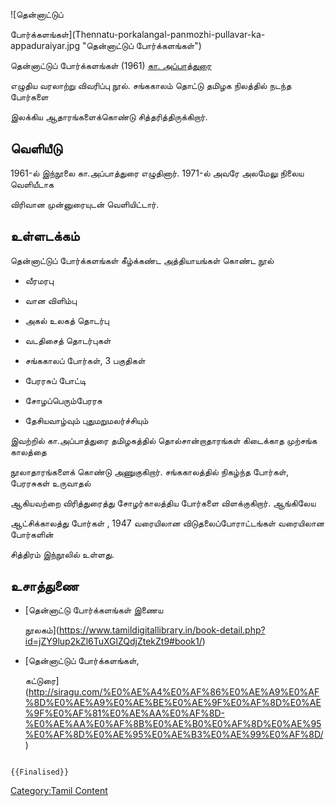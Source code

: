![தென்னாட்டுப்
போர்க்களங்கள்](Thennatu-porkalangal-panmozhi-pullavar-ka-appaduraiyar.jpg "தென்னாட்டுப் போர்க்களங்கள்")
தென்னாட்டுப் போர்க்களங்கள் (1961) [கா. அப்பாத்துரை](கா.அப்பாத்துரை "wikilink")
எழுதிய வரலாற்று விவரிப்பு நூல். சங்ககாலம் தொட்டு தமிழக நிலத்தில் நடந்த போர்களை
இலக்கிய ஆதாரங்களைக்கொண்டு சித்தரித்திருக்கிறார்.

## வெளியீடு

1961-ல் இந்நூலை கா.அப்பாத்துரை எழுதினார். 1971-ல் அவரே அலமேலு நிலைய வெளியீடாக
விரிவான முன்னுரையுடன் வெளியிட்டார்.

## உள்ளடக்கம்

தென்னாட்டுப் போர்க்களங்கள் கீழ்க்கண்ட அத்தியாயங்கள் கொண்ட நூல்

-   வீரமரபு
-   வான விளிம்பு
-   அகல் உலகத் தொடர்பு
-   வடதிசைத் தொடர்புகள்
-   சங்ககாலப் போர்கள், 3 பகுதிகள்
-   பேரரசுப் போட்டி
-   சோழப்பெரும்பேரரசு
-   தேசியவாழ்வும் புதுமறுமலர்ச்சியும்

இவற்றில் கா.அப்பாத்துரை தமிழகத்தில் தொல்சான்றாதாரங்கள் கிடைக்காத முற்சங்க காலத்தை
நூலாதாரங்களைக் கொண்டு அணுகுகிறார். சங்ககாலத்தில் நிகழ்ந்த போர்கள், பேரரசுகள் உருவாதல்
ஆகியவற்றை விரித்துரைத்து சோழர்காலத்திய போர்களை விளக்குகிறார். ஆங்கிலேய
ஆட்சிக்காலத்து போர்கள் , 1947 வரையிலான விடுதலைப்போராட்டங்கள் வரையிலான போர்களின்
சித்திரம் இந்நூலில் உள்ளது.

## உசாத்துணை

-   [தென்னாட்டு போர்க்களங்கள் இணைய
    நூலகம்](https://www.tamildigitallibrary.in/book-detail.php?id=jZY9lup2kZl6TuXGlZQdjZtekZt9#book1/)
-   [தென்னாட்டுப் போர்க்களங்கள்,
    கட்டுரை](http://siragu.com/%E0%AE%A4%E0%AF%86%E0%AE%A9%E0%AF%8D%E0%AE%A9%E0%AE%BE%E0%AE%9F%E0%AF%8D%E0%AE%9F%E0%AF%81%E0%AE%AA%E0%AF%8D-%E0%AE%AA%E0%AF%8B%E0%AE%B0%E0%AF%8D%E0%AE%95%E0%AF%8D%E0%AE%95%E0%AE%B3%E0%AE%99%E0%AF%8D/)

```{=mediawiki}
{{Finalised}}
```
[Category:Tamil Content](Category:Tamil_Content "wikilink")
